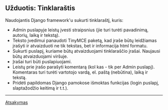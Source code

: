 ## Užduotis: Tinklaraštis

Naudojantis Django framework'u sukurti tinklaraštį, kuris:
* Admin puslapyje leistų įvesti straipsnius (jie turi turėti pavadinimą, autorių, laiką ir tekstą).
* Teksto įvedimui panaudoti TinyMCE paketą, kad įraše būtų leidžiamas įrašyti ir atvaizduoti ne tik tekstas, bet ir  informacija html formatu.
* Sukurti puslapį, kuriame būtų atvaizduojami tinklaraščio įrašai. Naujausi būtų atvaizduojami viršuje. 
* Įrašai turi būti puslapiuojami.
* Leistų prie įrašo parašyti komentarą (kol kas - tik per Admin puslapį). Komentaras turi turėti vartotojo vardą, el. paštą (nebūtina), laiką ir tekstą.
* Pridėti papildomas Django pamokose išmoktas funkcijas (login puslapį, slaptažodžio keitimą ir t.t.).

***

[Atsakymas](https://github.com/DonatasNoreika/django_tinklarastis)